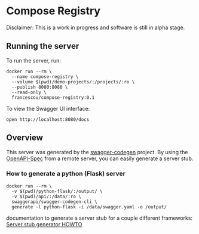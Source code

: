 Compose Registry
===

Disclaimer: This is a work in progress and software is still in alpha stage.

## Running the server
To run the server, run:

```
docker run --rm \
  --name compose-registry \
  --volume $(pwd)/demo-projects/:/projects/:ro \
  --publish 8080:8080 \
  --read-only \
  francescou/compose-registry:0.1
```

To view the Swagger UI interface:

```
open http://localhost:8080/docs
```

## Overview
This server was generated by the [swagger-codegen](https://github.com/swagger-api/swagger-codegen) project.  By using the [OpenAPI-Spec](https://github.com/OAI/OpenAPI-Specification) from a remote server, you can easily generate a server stub.

### How to generate a python (Flask) server

```
docker run --rm \
  -v $(pwd)/python-flask/:/output/ \
  -v $(pwd)/api/:/data/:ro \
  swaggerapi/swagger-codegen-cli \
  generate -l python-flask -i /data/swagger.yaml -o /output/
```

documentation to generate a server stub for a couple different frameworks: [Server stub generator HOWTO](https://github.com/swagger-api/swagger-codegen/wiki/Server-stub-generator-HOWTO)
